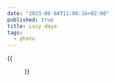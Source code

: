 ```yaml
---
date: "2023-08-04T11:08:16+02:00"
published: true
title: Lazy daya
tags:
  - photo
---
```


{{<figure alt="Lazy daya" src="/images/2023-08-04-Lazy-daya.jpg" width="1280">}}
